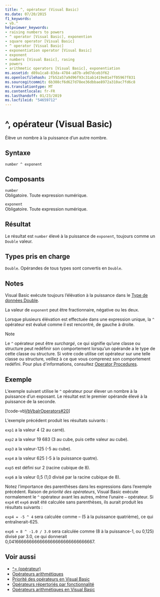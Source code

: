```yaml
---
title: ^, opérateur (Visual Basic)
ms.date: 07/20/2015
f1_keywords:
- vb.^
helpviewer_keywords:
- raising numbers to powers
- ^ operator [Visual Basic], exponention
- square operator [Visual Basic]
- ^ operator [Visual Basic]
- exponentiation operator [Visual Basic]
- exponent
- numbers [Visual Basic], rasing
- powers
- arithmetic operators [Visual Basic], exponentiation
ms.assetid: d89a1ca8-83da-4784-a87b-a9d7dceb3f62
ms.openlocfilehash: 2fb52a57a9d96f93c31ab1419e81e7f05967f831
ms.sourcegitcommit: 6b308cf6d627d78ee36dbbae8972a310ac7fd6c8
ms.translationtype: MT
ms.contentlocale: fr-FR
ms.lasthandoff: 01/23/2019
ms.locfileid: "54659712"
---
```

# <a name="-operator-visual-basic"></a>^, opérateur (Visual Basic)
Élève un nombre à la puissance d’un autre nombre.  
  
## <a name="syntax"></a>Syntaxe  
  
```  
number ^ exponent  
```  
  
## <a name="parts"></a>Composants  
 `number`  
 Obligatoire. Toute expression numérique.  
  
 `exponent`  
 Obligatoire. Toute expression numérique.  
  
## <a name="result"></a>Résultat  
 Le résultat est `number` élevé à la puissance de `exponent`, toujours comme un `Double` valeur.  
  
## <a name="supported-types"></a>Types pris en charge  
 `Double`. Opérandes de tous types sont convertis en `Double`.  
  
## <a name="remarks"></a>Notes  
 Visual Basic exécute toujours l’élévation à la puissance dans le [Type de données Double](../../../visual-basic/language-reference/data-types/double-data-type.md).  
  
 La valeur de `exponent` peut être fractionnaire, négative ou les deux.  
  
 Lorsque plusieurs élévation est effectuée dans une expression unique, la `^` opérateur est évalué comme il est rencontré, de gauche à droite.  
  
> [!NOTE]
>  Le `^` opérateur peut être *surchargé*, ce qui signifie qu’une classe ou structure peut redéfinir son comportement lorsqu’un opérande a le type de cette classe ou structure. Si votre code utilise cet opérateur sur une telle classe ou structure, veillez à ce que vous comprenez son comportement redéfini. Pour plus d'informations, consultez [Operator Procedures](../../../visual-basic/programming-guide/language-features/procedures/operator-procedures.md).  
  
## <a name="example"></a>Exemple  
 L’exemple suivant utilise le `^` opérateur pour élever un nombre à la puissance d’un exposant. Le résultat est le premier opérande élevé à la puissance de la seconde.  
  
 [!code-vb[VbVbalrOperators#20](../../../visual-basic/language-reference/operators/codesnippet/VisualBasic/exponentiation-operator_1.vb)]  
  
 L’exemple précédent produit les résultats suivants :  
  
 `exp1` a la valeur 4 (2 au carré).  
  
 `exp2` a la valeur 19 683 (3 au cube, puis cette valeur au cube).  
  
 `exp3` a la valeur-125 (-5 au cube).  
  
 `exp4` a la valeur 625 (-5 à la puissance quatre).  
  
 `exp5` est défini sur 2 (racine cubique de 8).  
  
 `exp6` a la valeur 0,5 (1,0 divisé par la racine cubique de 8).  
  
 Notez l’importance des parenthèses dans les expressions dans l’exemple précédent. Raison de *priorité des opérateurs*, Visual Basic exécute normalement le `^` opérateur avant les autres, même l’unaire `–` opérateur. Si `exp4` et `exp6` avait été calculée sans parenthèses, ils aurait produit les résultats suivants :  
  
 `exp4 = -5 ^ 4` sera calculée comme – (5 à la puissance quatrième), ce qui entraînerait-625.  
  
 `exp6 = 8 ^ -1.0 / 3.0` sera calculée comme (8 à la puissance-1, ou 0,125) divisé par 3.0, ce qui donnerait 0,041666666666666666666666666666667.  
  
## <a name="see-also"></a>Voir aussi
- [^= (opérateur)](../../../visual-basic/language-reference/operators/exponentiation-assignment-operator.md)
- [Opérateurs arithmétiques](../../../visual-basic/language-reference/operators/arithmetic-operators.md)
- [Priorité des opérateurs en Visual Basic](../../../visual-basic/language-reference/operators/operator-precedence.md)
- [Opérateurs répertoriés par fonctionnalité](../../../visual-basic/language-reference/operators/operators-listed-by-functionality.md)
- [Opérateurs arithmétiques en Visual Basic](../../../visual-basic/programming-guide/language-features/operators-and-expressions/arithmetic-operators.md)
